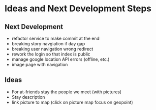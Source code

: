 # Ideas and Next Development Steps

## Next Development
- refactor service to make commit at the end
- breaking story navgiation if day gap
- breaking user navigation wrong redirect
- rework the login so that index is public
- manage google location API errors (offline, etc.)
- image page with navigation

## Ideas
- For at-friends stay the people we meet (with pictures)
- Stay description
- link picture to map (click on picture map focus on geopoint)
